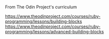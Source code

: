 From The Odin Project's curriculum

https://www.theodinproject.com/courses/ruby-programming/lessons/building-blocks
https://www.theodinproject.com/courses/ruby-programming/lessons/advanced-building-blocks